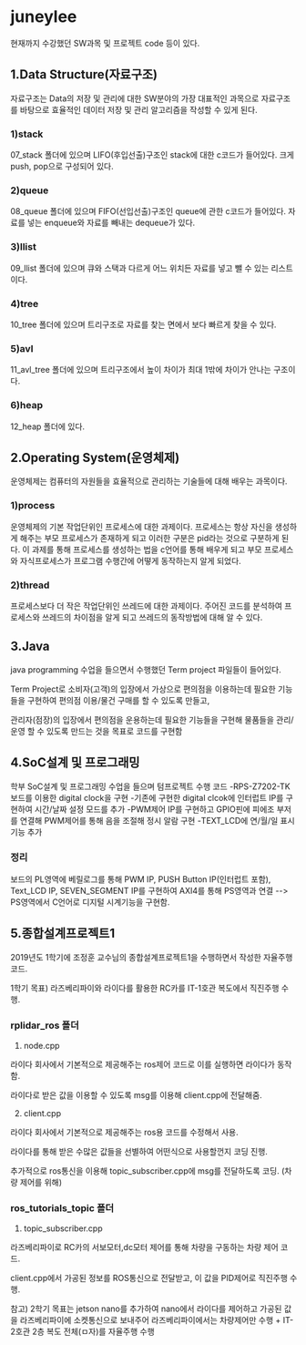 # juneylee
현재까지 수강했던 SW과목 및 프로젝트 code 등이 있다. 

## **1.Data Structure(자료구조)**

자료구조는 Data의 저장 및 관리에 대한 SW분야의 가장 대표적인 과목으로 자료구조를 바탕으로 효율적인 데이터 저장 및 관리 알고리즘을 작성할 수 있게 된다. 

  ### 1)stack
  
  07_stack 폴더에 있으며 LIFO(후입선출)구조인 stack에 대한 c코드가 들어있다. 크게 push, pop으로 구성되어 있다.

  ### 2)queue
  
  08_queue 폴더에 있으며 FIFO(선입선출)구조인 queue에 관한 c코드가 들어있다. 자료를 넣는 enqueue와 자료를 빼내는 dequeue가 있다.

  ### 3)llist
  
  09_llist 폴더에 있으며 큐와 스택과 다르게 어느 위치든 자료를 넣고 뺄 수 있는 리스트이다.

  ### 4)tree
  
  10_tree 폴더에 있으며 트리구조로 자료를 찾는 면에서 보다 빠르게 찾을 수 있다.

  ### 5)avl
  
  11_avl_tree 폴더에 있으며 트리구조에서 높이 차이가 최대 1밖에 차이가 안나는 구조이다.

  ### 6)heap
  
  12_heap 폴더에 있다.


## **2.Operating System(운영체제)**

운영체제는 컴퓨터의 자원들을 효율적으로 관리하는 기술들에 대해 배우는 과목이다.

  ### 1)process
  
운영체제의 기본 작업단위인 프로세스에 대한 과제이다. 프로세스는 항상 자신을 생성하게 해주는 부모 프로세스가 존재하게 되고 이러한 구분은 pid라는    것으로 구분하게 된다. 이 과제를 통해 프로세스를 생성하는 법을 c언어를 통해 배우게 되고 부모 프로세스와 자식프로세스가 프로그램 수행간에 어떻게 동작하는지 알게 되었다.

  ### 2)thread
  
프로세스보다 더 작은 작업단위인 쓰레드에 대한 과제이다. 주어진 코드를 분석하여 프로세스와 쓰레드의 차이점을 알게 되고 쓰레드의 동작방법에 대해 알 수 있다.

## **3.Java**

java programming 수업을 들으면서 수행했던 Term project 파일들이 들어있다. 

Term Project로 소비자(고객)의 입장에서 가상으로 편의점을 이용하는데 필요한 기능들을 구현하여 편의점 이용/물건 구매를 할 수 있도록 만들고, 

관리자(점장)의 입장에서 편의점을 운용하는데 필요한 기능들을 구현해 물품들을 관리/운영 할 수 있도록 만드는 것을 목표로 코드를 구현함


## **4.SoC설계 및 프로그래밍**

학부 SoC설계 및 프로그래밍 수업을 들으며 텀프로젝트 수행 코드
-RPS-Z7202-TK 보드를 이용한 digital clock을 구현
-기존에 구현한 digital clcok에 인터럽트 IP를 구현하여 시간/날짜 설정 모드를 추가
-PWM제어 IP를 구현하고 GPIO핀에 피에조 부저를 연결해 PWM제어를 통해 음을 조절해 정시 알람 구현
-TEXT_LCD에 연/월/일 표시기능 추가

### 정리
보드의 PL영역에 베릴로그를 통해 PWM IP, PUSH Button IP(인터럽트 포함), Text_LCD IP, SEVEN_SEGMENT IP를 구현하여 AXI4를 통해 PS영역과 연결  --> PS영역에서 C언어로 디지털 시계기능을 구현함.


## **5.종합설계프로젝트1**

2019년도 1학기에 조정훈 교수님의 종합설계프로젝트1을 수행하면서 작성한 자율주행 코드.

1학기 목표) 라즈베리파이와 라이다를 활용한 RC카를 IT-1호관 복도에서 직진주행 수행.

  ### rplidar_ros 폴더
  1. node.cpp 
  
  라이다 회사에서 기본적으로 제공해주는 ros제어 코드로 이를 실행하면 라이다가 동작함.
  
  라이다로 받은 값을 이용할 수 있도록 msg를 이용해 client.cpp에 전달해줌.


  2. client.cpp
  
  라이다 회사에서 기본적으로 제공해주는 ros용 코드를 수정해서 사용.
  
  라이다를 통해 받은 수많은 값들을 선별하여 어떤식으로 사용할껀지 코딩 진행.
  
  추가적으로 ros통신을 이용해 topic_subscriber.cpp에 msg를 전달하도록 코딩. (차량 제어를 위해)


  ### ros_tutorials_topic 폴더
  1. topic_subscriber.cpp
  
  라즈베리파이로 RC카의 서보모터,dc모터 제어를 통해 차량을 구동하는 차량 제어 코드.
  
  client.cpp에서 가공된 정보를 ROS통신으로 전달받고, 이 값을 PID제어로 직진주행 수행.
  

참고) 2학기 목표는 jetson nano를 추가하여 nano에서 라이다를 제어하고 가공된 값을 라즈베리파이에 소켓통신으로 보내주어 라즈베리파이에서는 차량제어만 수행 + IT-2호관 2층 복도 전체(ㅁ자)를 자율주행 수행

